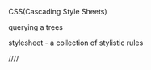 CSS(Cascading Style Sheets)

querying a trees

stylesheet - a collection of stylistic rules


////

